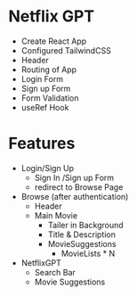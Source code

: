 # Netflix GPT

- Create React App
- Configured TailwindCSS 
- Header
- Routing of App
- Login Form
- Sign up Form
- Form Validation
- useRef Hook


# Features
- Login/Sign Up
    - Sign In /Sign up Form
    - redirect to Browse Page
- Browse (after authentication)
    - Header
    - Main Movie
        - Tailer in Background
        - Title & Description
        - MovieSuggestions
            - MovieLists * N 
- NetflixGPT
    - Search Bar
    - Movie Suggestions